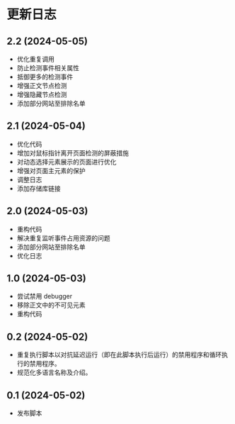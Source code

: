 # 更新日志

## 2.2 (2024-05-05)

- 优化重复调用
- 防止检测事件相关属性
- 抵御更多的检测事件
- 增强正文节点检测
- 增强隐藏节点检测
- 添加部分网站至排除名单

## 2.1 (2024-05-04)

- 优化代码
- 增加对鼠标指针离开页面检测的屏蔽措施
- 对动态选择元素展示的页面进行优化
- 增强对页面主元素的保护
- 调整日志
- 添加存储库链接

## 2.0 (2024-05-03)

- 重构代码
- 解决重复监听事件占用资源的问题
- 添加部分网站至排除名单
- 优化日志

## 1.0 (2024-05-03)

- 尝试禁用 debugger
- 移除正文中的不可见元素
- 重构代码

## 0.2 (2024-05-02)

- 重复执行脚本以对抗延迟运行（即在此脚本执行后运行）的禁用程序和循环执行的禁用程序。
- 规范化多语言名称及介绍。

## 0.1 (2024-05-02)

- 发布脚本
